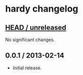 # hardy changelog

## [HEAD / unreleased][head.diff]

No significant changes.

## 0.0.1 / 2013-02-14

* Initial release.


[head.diff]: https://github.com/nbibler/hardy/compare/v0.0.1...master
